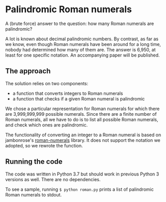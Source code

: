 # Palindromic Roman numerals

A (brute force) answer to the question: how many Roman numerals are palindromic?

A lot is known about decimal palindromic numbers.
By contrast, as far as we know,
even though Roman numerals have been around for a long time,
nobody had determined how many of them are.
The answer is 6,950, at least for one specific notation.
An accompanying paper will be published.

## The approach

The solution relies on two components:
+ a function that converts integers to Roman numerals
+ a function that checks if a given Roman numeral is palindromic

We chose a particular representation for Roman numerals for which
there are 3,999,999,999 possible numerals.
Since there are a finite number of Roman numerals, all we have to do is
to list all possible Roman numerals, and check which ones are palindromic.

The functionality of converting an integer to a Roman numeral
is based on jambonrose's
[roman-numerals](https://github.com/jambonrose/roman-numerals) library.
It does not support the notation we adopted, so we rewrote the function.

## Running the code

The code was written in Python 3.7 but should
work in previous Python 3 versions as well.
There are no dependencies.

To see a sample, running `$ python roman.py` prints a list of palindromic Roman numerals to stdout.
